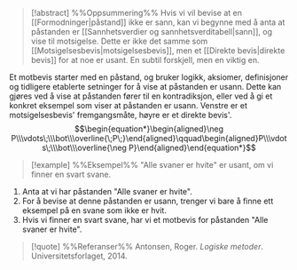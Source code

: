 
> [!abstract] %%Oppsummering%%
Hvis vi vil bevise at en [[Formodninger|påstand]] ikke er sann, kan vi begynne med å anta at påstanden er [[Sannhetsverdier og sannhetsverditabell|sann]], og vise til motsigelse. Dette er ikke det samme som [[Motsigelsesbevis|motsigelsesbevis]], men et [[Direkte bevis|direkte bevis]] for at noe er usant. En subtil forskjell, men en viktig en.

Et motbevis starter med en påstand, og bruker logikk, aksiomer, definisjoner og tidligere etablerte setninger for å vise at påstanden er usann. Dette kan gjøres ved å vise at påstanden fører til en kontradiksjon, eller ved å gi et konkret eksempel som viser at påstanden er usann. Venstre er et motsigelsesbevis' fremgangsmåte, høyre er et direkte bevis'.
$$\begin{equation*}\begin{aligned}\neg P\\\vdots\;\\\bot\\\overline{\;P\;}\end{aligned}\qquad\begin{aligned}P\\\vdots\;\\\bot\\\overline{\neg P}\end{aligned}\end{equation*}$$


> [!example] %%Eksempel%%
"Alle svaner er hvite" er usant, om vi finner en svart svane.

1. Anta at vi har påstanden "Alle svaner er hvite". 
2. For å bevise at denne påstanden er usann, trenger vi bare å finne ett eksempel på en svane som ikke er hvit. 
3. Hvis vi finner en svart svane, har vi et motbevis for påstanden "Alle svaner er hvite".


> [!quote] %%Referanser%%
Antonsen, Roger. *Logiske metoder*. Universitetsforlaget, 2014.
